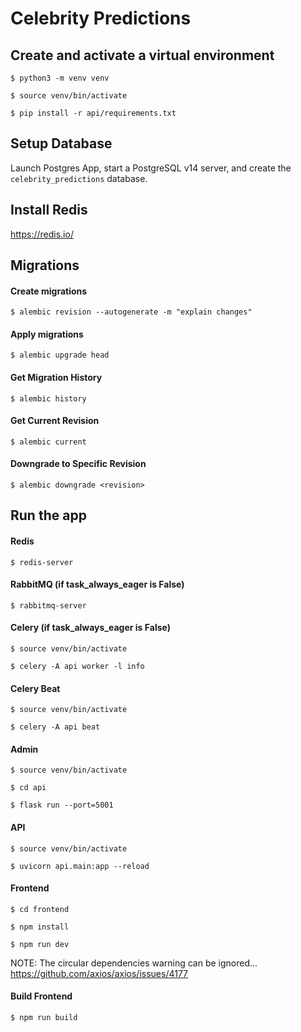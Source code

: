 # Celebrity Predictions

## Create and activate a virtual environment
`$ python3 -m venv venv`

`$ source venv/bin/activate`

`$ pip install -r api/requirements.txt`

## Setup Database

Launch Postgres App, start a PostgreSQL v14 server, and create the `celebrity_predictions` database.

## Install Redis
https://redis.io/

## Migrations

#### Create migrations
`$ alembic revision --autogenerate -m "explain changes"`

#### Apply migrations
`$ alembic upgrade head`

#### Get Migration History
`$ alembic history`

#### Get Current Revision
`$ alembic current`

#### Downgrade to Specific Revision
`$ alembic downgrade <revision>`

## Run the app

#### Redis
`$ redis-server`

#### RabbitMQ (if task_always_eager is False)
`$ rabbitmq-server`

#### Celery (if task_always_eager is False)
`$ source venv/bin/activate`

`$ celery -A api worker -l info`

#### Celery Beat
`$ source venv/bin/activate`

`$ celery -A api beat`

#### Admin
`$ source venv/bin/activate`

`$ cd api`

`$ flask run --port=5001`

#### API
`$ source venv/bin/activate`

`$ uvicorn api.main:app --reload`

#### Frontend
`$ cd frontend`

`$ npm install`

`$ npm run dev`

NOTE: The circular dependencies warning can be ignored... https://github.com/axios/axios/issues/4177

#### Build Frontend
`$ npm run build`
